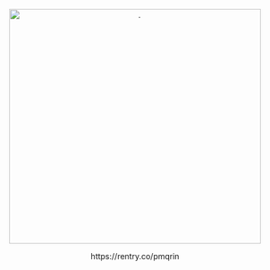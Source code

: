 <p align="center"> <img src="https://files.catbox.moe/pcn98a.jpeg" width="450" height="420" alt="."/>
<p align="center"> https://rentry.co/pmqrin
